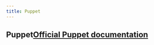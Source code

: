 ```yaml
---
title: Puppet
---
```

## Puppet<a href='https://puppet.com/docs/puppet/5.3/architecture.html' target='_blank' rel='nofollow'>Official Puppet documentation</a>


